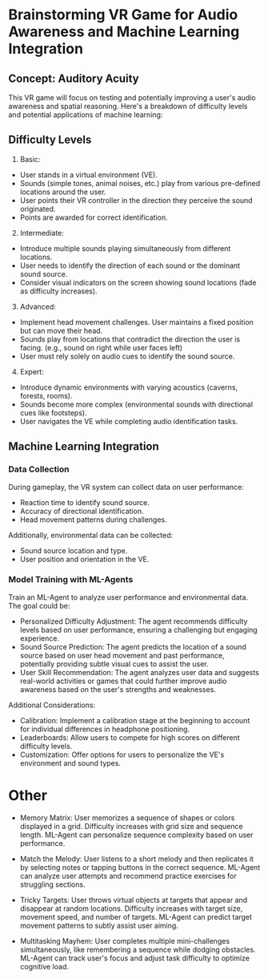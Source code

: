 # Brainstorming VR Game for Audio Awareness and Machine Learning Integration

## Concept: Auditory Acuity

This VR game will focus on testing and potentially improving a user's audio awareness and spatial reasoning. Here's a breakdown of difficulty levels and potential applications of machine learning:

## Difficulty Levels

1. Basic:

- User stands in a virtual environment (VE).
- Sounds (simple tones, animal noises, etc.) play from various pre-defined locations around the user.
- User points their VR controller in the direction they perceive the sound originated.
- Points are awarded for correct identification.

2. Intermediate:

- Introduce multiple sounds playing simultaneously from different locations.
- User needs to identify the direction of each sound or the dominant sound source.
- Consider visual indicators on the screen showing sound locations (fade as difficulty increases).

3. Advanced:

- Implement head movement challenges. User maintains a fixed position but can move their head.
- Sounds play from locations that contradict the direction the user is facing. (e.g., sound on right while user faces left)
- User must rely solely on audio cues to identify the sound source.

4. Expert:

- Introduce dynamic environments with varying acoustics (caverns, forests, rooms).
- Sounds become more complex (environmental sounds with directional cues like footsteps).
- User navigates the VE while completing audio identification tasks.

## Machine Learning Integration

### Data Collection

During gameplay, the VR system can collect data on user performance:

- Reaction time to identify sound source.
- Accuracy of directional identification.
- Head movement patterns during challenges.

Additionally, environmental data can be collected:

- Sound source location and type.
- User position and orientation in the VE.

### Model Training with ML-Agents

Train an ML-Agent to analyze user performance and environmental data. The goal could be:

- Personalized Difficulty Adjustment: The agent recommends difficulty levels based on user performance, ensuring a challenging but engaging experience.
- Sound Source Prediction: The agent predicts the location of a sound source based on user head movement and past performance, potentially providing subtle visual cues to assist the user.
- User Skill Recommendation: The agent analyzes user data and suggests real-world activities or games that could further improve audio awareness based on the user's strengths and weaknesses.

Additional Considerations:

- Calibration: Implement a calibration stage at the beginning to account for individual differences in headphone positioning.
- Leaderboards: Allow users to compete for high scores on different difficulty levels.
- Customization: Offer options for users to personalize the VE's environment and sound types.

# Other

- Memory Matrix: User memorizes a sequence of shapes or colors displayed in a grid. Difficulty increases with grid size and sequence length. ML-Agent can personalize sequence complexity based on user performance.

- Match the Melody: User listens to a short melody and then replicates it by selecting notes or tapping buttons in the correct sequence. ML-Agent can analyze user attempts and recommend practice exercises for struggling sections.

- Tricky Targets: User throws virtual objects at targets that appear and disappear at random locations. Difficulty increases with target size, movement speed, and number of targets. ML-Agent can predict target movement patterns to subtly assist user aiming.

- Multitasking Mayhem: User completes multiple mini-challenges simultaneously, like remembering a sequence while dodging obstacles. ML-Agent can track user's focus and adjust task difficulty to optimize cognitive load.